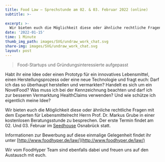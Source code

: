 ```yaml
---
title: Food Law – Sprechstunde am 02. & 03. Februar 2022 (online)
subtitle: >-
  
excerpt: >-
  Wir bieten euch die Möglichkeit diese oder ähnliche rechtliche Fragen mit dem Experten für Lebensmittelrecht Herrn Prof. Dr. Markus Grube in einer kostenlosen Beratungsstunde zu besprechen.
date: '2022-01-15'
time: 1 Minute
thumb_img_path: images/SVG/undraw_work_chat.svg
share-img: images/SVG/undraw_work_chat.svg
layout: post
---
```

> Food-Startups und Gründungsinteressierte aufgepasst

Habt ihr eine Idee oder einen Prototyp für ein innovatives Lebensmittel, einen Herstellungsprozess oder eine neue Technologie und fragt euch: Darf ich das so überhaupt herstellen und vermarkten? Handelt es sich um ein NovelFood? Was muss ich bei der Kennzeichnung beachten und darf ich zur besseren Vermarktung HealthClaims verwenden? Und wie schütze ich eigentlich meine Idee? 

Wir bieten euch die Möglichkeit diese oder ähnliche rechtliche Fragen mit dem Experten für Lebensmittelrecht Herrn Prof. Dr. Markus Grube in einer kostenlosen Beratungsstunde zu besprechen. Der erste Termin findet am 02. Und 03. Februar im [Seedhouse](https://www.seedhouse.de/) Osnabrück statt.

Informationen zur Bewerbung auf diese einmalige Gelegenheit findet ihr unter [http://www.foodhyper.de/law/](http://www.foodhyper.de/law/)

Wir vom FoodHyper Team sind ebenfalls dabei und freuen uns auf den Austausch mit euch. 

